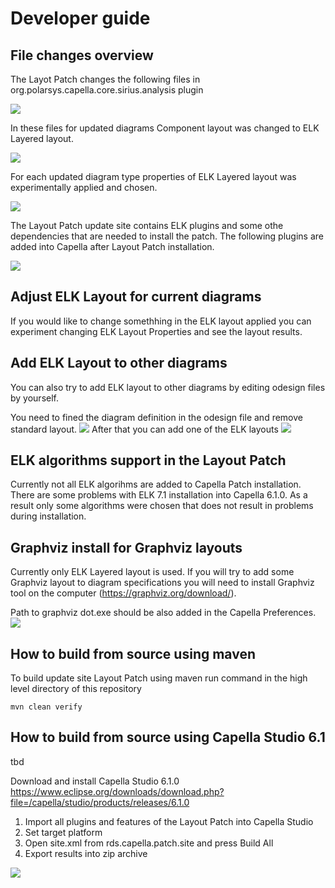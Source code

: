 # Developer guide
## File changes overview

The Layot Patch changes the following files in org.polarsys.capella.core.sirius.analysis plugin

![](images/DeveloperGuide/ChangedOdesignFiles.png)

In these files for updated diagrams Component layout was changed to ELK Layered layout.

![](images/DeveloperGuide/ELKLayeredLayout.png)

For each updated diagram type properties of ELK Layered layout was experimentally applied and chosen.

![](images/DeveloperGuide/ELKProperties.png)

The Layout Patch update site contains ELK plugins and some othe dependencies that are needed to install the patch. The following plugins are added into Capella after Layout Patch installation.

![](images/DeveloperGuide/LayoutPatchInstalledPlugins.png)
## Adjust ELK Layout for current diagrams

If you would like to change somethhing in the ELK layout applied
you can experiment changing ELK Layout Properties and see the layout results.

## Add ELK Layout to other diagrams

You can also try to add ELK layout to other diagrams by editing odesign files by yourself.

You need to fined the diagram definition in the odesign file and remove standard layout.
![](images/DeveloperGuide/RemoveDiaramLayout.png)
After that you can add one of the ELK layouts 
	![](images/DeveloperGuide/AddELKLayout.png)

## ELK algorithms support in the Layout Patch

Currently not all ELK algorihms are added to Capella Patch installation. There are some problems with ELK 7.1 installation into Capella 6.1.0. As a result only some algorithms were chosen that does not result in problems during installation. 

## Graphviz install for Graphviz layouts

Currently only ELK Layered layout is used. If you will try to add some Graphviz layout to diagram specifications you will need to install Graphviz tool on the computer (https://graphviz.org/download/). 

Path to graphviz dot.exe should be also added in the Capella Preferences.
	![](images/DeveloperGuide/CapellaGraphvizPath.png)
	
## How to build from source using maven

To build update site Layout Patch using maven run command in the high level directory of this repository

```code
mvn clean verify
```

## How to build from source using Capella Studio 6.1

tbd 

Download and install Capella Studio 6.1.0
https://www.eclipse.org/downloads/download.php?file=/capella/studio/products/releases/6.1.0

1. Import all plugins and features of the Layout Patch into Capella Studio
2. Set target platform 
3. Open site.xml from rds.capella.patch.site and press Build All
4. Export results into zip archive

![](images/DeveloperGuide/BuildUpdateSiteFiles.png)
